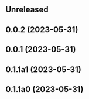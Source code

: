## Unreleased

## 0.0.2 (2023-05-31)

## 0.0.1 (2023-05-31)

## 0.1.1a1 (2023-05-31)

## 0.1.1a0 (2023-05-31)
